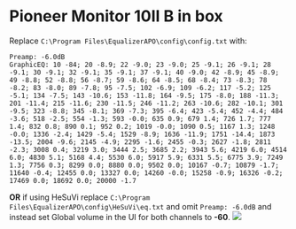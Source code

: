 # Pioneer Monitor 10II B in box
Replace `C:\Program Files\EqualizerAPO\config\config.txt` with:
```
Preamp: -6.0dB
GraphicEQ: 10 -84; 20 -8.9; 22 -9.0; 23 -9.0; 25 -9.1; 26 -9.1; 28 -9.1; 30 -9.1; 32 -9.1; 35 -9.1; 37 -9.1; 40 -9.0; 42 -8.9; 45 -8.9; 49 -8.8; 52 -8.8; 56 -8.7; 59 -8.6; 64 -8.5; 68 -8.4; 73 -8.3; 78 -8.2; 83 -8.0; 89 -7.8; 95 -7.5; 102 -6.9; 109 -6.2; 117 -5.2; 125 -5.1; 134 -7.5; 143 -10.6; 153 -11.8; 164 -9.5; 175 -8.0; 188 -11.3; 201 -11.4; 215 -11.6; 230 -11.5; 246 -11.2; 263 -10.6; 282 -10.1; 301 -9.5; 323 -8.8; 345 -8.1; 369 -7.3; 395 -6.4; 423 -5.4; 452 -4.4; 484 -3.6; 518 -2.5; 554 -1.3; 593 -0.0; 635 0.9; 679 1.4; 726 1.7; 777 1.4; 832 0.8; 890 0.1; 952 0.2; 1019 -0.0; 1090 0.5; 1167 1.3; 1248 -0.0; 1336 -2.4; 1429 -5.4; 1529 -8.9; 1636 -11.9; 1751 -14.4; 1873 -13.5; 2004 -9.6; 2145 -4.9; 2295 -1.6; 2455 -0.3; 2627 -1.8; 2811 -2.3; 3008 0.4; 3219 3.0; 3444 2.5; 3685 2.2; 3943 5.6; 4219 6.0; 4514 6.0; 4830 5.1; 5168 4.4; 5530 6.0; 5917 5.9; 6331 5.5; 6775 3.9; 7249 1.3; 7756 0.3; 8299 0.0; 8880 0.0; 9502 0.0; 10167 -0.7; 10879 -1.7; 11640 -0.4; 12455 0.0; 13327 0.0; 14260 -0.0; 15258 -0.9; 16326 -0.2; 17469 0.0; 18692 0.0; 20000 -1.7
```
**OR** if using HeSuVi replace `C:\Program Files\EqualizerAPO\config\HeSuVi\eq.txt` and omit `Preamp: -6.0dB` and instead set Global volume in the UI for both channels to **-60**.
![](https://raw.githubusercontent.com/jaakkopasanen/AutoEq/master/results/SBAF-Serious/innerfidelity/onear/Pioneer%20Monitor%2010II%20B%20in%20box/Pioneer%20Monitor%2010II%20B%20in%20box.png)